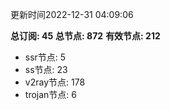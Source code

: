 更新时间2022-12-31 04:09:06

**总订阅: 45**
**总节点: 872**
**有效节点: 212**
- ssr节点: 5
- ss节点: 23
- v2ray节点: 178
- trojan节点: 6
